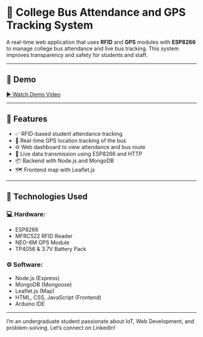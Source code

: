 # 🚌 College Bus Attendance and GPS Tracking System

A real-time web application that uses **RFID** and **GPS** modules with **ESP8266** to manage college bus attendance and live bus tracking. This system improves transparency and safety for students and staff.

---

## 📸 Demo

[▶️ Watch Demo Video](https://drive.google.com/file/d/1qUHn371Ztv5CWlDLDjsR9tMYahla1k8f/view?usp=drive_link)

---

## 🚀 Features

- ✅ RFID-based student attendance tracking
- 📍 Real-time GPS location tracking of the bus
- 🌐 Web dashboard to view attendance and bus route
- 🔁 Live data transmission using ESP8266 and HTTP
- 📦 Backend with Node.js and MongoDB
- 🗺️ Frontend map with Leaflet.js

---

## 🧠 Technologies Used

### 💻 Hardware:
- ESP8266
- MFRC522 RFID Reader
- NEO-6M GPS Module
- TP4056 & 3.7V Battery Pack

### ⚙️ Software:
- Node.js (Express)
- MongoDB (Mongoose)
- Leaflet.js (Map)
- HTML, CSS, JavaScript (Frontend)
- Arduino IDE

---


I’m an undergraduate student passionate about IoT, Web Development, and problem-solving.
Let’s connect on LinkedIn!

